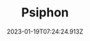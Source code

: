 ---
title: Psiphon
languages: 
  - en
  - id
  - km
  - my
  - th
website: https://psiphon.ca/
cover: /files/psiphon.png
tags:
  - Circumvention & Anonymity
categories:
  - Digital Security Tools
credits: Text by Khairil Zhafri/EngageMedia.
date: 2023-01-19T07:24:24.913Z
---